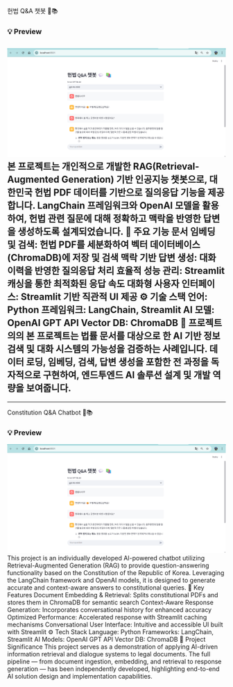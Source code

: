 헌법 Q&A 챗봇 💬📚
### 💡 Preview
![Preview Image](preview.png)
본 프로젝트는 개인적으로 개발한 RAG(Retrieval-Augmented Generation) 기반 인공지능 챗봇으로, 대한민국 헌법 PDF 데이터를 기반으로 질의응답 기능을 제공합니다.
LangChain 프레임워크와 OpenAI 모델을 활용하여, 헌법 관련 질문에 대해 정확하고 맥락을 반영한 답변을 생성하도록 설계되었습니다.
📌 주요 기능
문서 임베딩 및 검색: 헌법 PDF를 세분화하여 벡터 데이터베이스(ChromaDB)에 저장 및 검색
맥락 기반 답변 생성: 대화 이력을 반영한 질의응답 처리
효율적 성능 관리: Streamlit 캐싱을 통한 최적화된 응답 속도
대화형 사용자 인터페이스: Streamlit 기반 직관적 UI 제공
⚙️ 기술 스택
언어: Python
프레임워크: LangChain, Streamlit
AI 모델: OpenAI GPT API
Vector DB: ChromaDB
🎯 프로젝트 의의
본 프로젝트는 법률 문서를 대상으로 한 AI 기반 정보 검색 및 대화 시스템의 가능성을 검증하는 사례입니다.
데이터 로딩, 임베딩, 검색, 답변 생성을 포함한 전 과정을 독자적으로 구현하여, 엔드투엔드 AI 솔루션 설계 및 개발 역량을 보여줍니다.
-----------------------------------------------------------
-----------------------------------------------------------
Constitution Q&A Chatbot 💬📚
### 💡 Preview
![Preview Image](preview.png)
This project is an individually developed AI-powered chatbot utilizing Retrieval-Augmented Generation (RAG) to provide question-answering functionality based on the Constitution of the Republic of Korea.
Leveraging the LangChain framework and OpenAI models, it is designed to generate accurate and context-aware answers to constitutional queries.
📌 Key Features
Document Embedding & Retrieval: Splits constitutional PDFs and stores them in ChromaDB for semantic search
Context-Aware Response Generation: Incorporates conversational history for enhanced accuracy
Optimized Performance: Accelerated response with Streamlit caching mechanisms
Conversational User Interface: Intuitive and accessible UI built with Streamlit
⚙️ Tech Stack
Language: Python
Frameworks: LangChain, Streamlit
AI Models: OpenAI GPT API
Vector DB: ChromaDB
🎯 Project Significance
This project serves as a demonstration of applying AI-driven information retrieval and dialogue systems to legal documents.
The full pipeline — from document ingestion, embedding, and retrieval to response generation — has been independently developed, highlighting end-to-end AI solution design and implementation capabilities.
